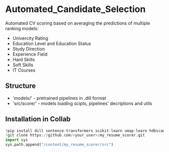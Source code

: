 # Automated_Candidate_Selection

Automated CV scoring based on averaging the predictions of multiple ranking models:
- Univercity Rating
- Education Level and Education Status
- Study Direction
- Experience Field
- Hard Skills
- Soft Skills
- IT Courses

## Structure 

- 'models/' - pretrained pipelines in .dill format
- 'src/score/' - models loading scipts, pipelines' decriptions and utils
  
## Installation in Collab
```python
!pip install dill sentence-transformers scikit-learn umap-learn hdbscan catboost
!git clone https://github.com/<your_user>/my_resume_scorer.git
import sys
sys.path.append("/content/my_resume_scorer/src")
